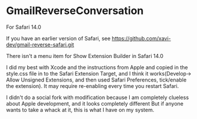 # GmailReverseConversation

For Safari 14.0

If you have an earlier version of Safari, see https://github.com/xavi-dev/gmail-reverse-safari.git 

There isn't a menu item for Show Extension Builder in Safari 14.0

I did my best with Xcode and the instructions from Apple and copied in the style.css file in to the Safari Extension Target, and I think it works(Develop-> Allow Unsigned Extensions, and then used Safari Preferences, tick/enable the extension).
It may require re-enabling every time you restart Safari.

I didn't do a social fork with modification because I am completely clueless about Apple development, and it looks completely different
But if anyone wants to take a whack at it, this is what I have on my system.
